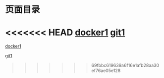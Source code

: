 # 页面目录

<<<<<<< HEAD
[docker1](/docker/docker1.md)
[git1](/git/git.md)
=======
[docker1](docker1.md)


[git1](git.md)
>>>>>>> 69fbbc619639a6f16e1afb28aa30ef76ae05e128
